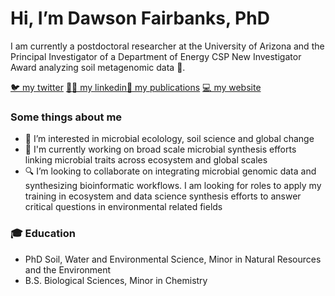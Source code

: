 # Hi, I’m Dawson Fairbanks, PhD

I am currently a postdoctoral researcher at the University of Arizona and the Principal Investigator of a Department of Energy CSP New Investigator Award analyzing soil metagenomic data 🧬.

[🐦 my twitter](https://twitter.com/dawsonfairbanks) [👩‍🏫 my linkedin](https://www.linkedin.com/in/dawsonfairbanks/)[📝 my publications](https://scholar.google.com/citations?user=TjtNlmcAAAAJ&hl=en&oi=ao) [💻 my website](dawsonfairbanks.com)

### Some things about me
- 👀 I’m interested in microbial ecolology, soil science and global change 
- 🌱 I'm currently working on broad scale microbial synthesis efforts linking microbial traits across ecosystem and global scales
- 🔍 I’m looking to collaborate on integrating microbial genomic data and synthesizing bioinformatic workflows. I am looking for roles to apply my training in ecosystem and data science synthesis efforts to answer critical questions in environmental related fields

### 🎓 Education
* PhD Soil, Water and Environmental Science, Minor in Natural Resources and the Environment
* B.S. Biological Sciences, Minor in Chemistry

<!---
dawsonfairbanks/dawsonfairbanks is a ✨ special ✨ repository because its `README.md` (this file) appears on your GitHub profile.
You can click the Preview link to take a look at your changes.
--->
